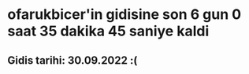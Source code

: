 # ofarukbicer'in gidisine son 6 gun 0 saat 35 dakika 45 saniye kaldi

## Gidis tarihi: 30.09.2022 :(